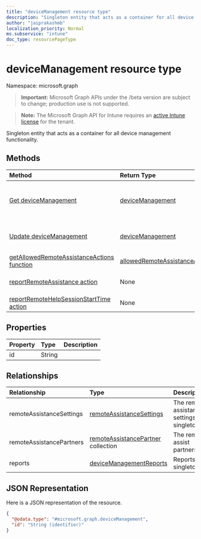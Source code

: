 ```yaml
---
title: "deviceManagement resource type"
description: "Singleton entity that acts as a container for all device management functionality."
author: "jaiprakashmb"
localization_priority: Normal
ms.subservice: "intune"
doc_type: resourcePageType
---
```


# deviceManagement resource type

Namespace: microsoft.graph

> **Important:** Microsoft Graph APIs under the /beta version are subject to change; production use is not supported.

> **Note:** The Microsoft Graph API for Intune requires an [active Intune license](https://go.microsoft.com/fwlink/?linkid=839381) for the tenant.

Singleton entity that acts as a container for all device management functionality.

## Methods
|Method|Return Type|Description|
|:---|:---|:---|
|[Get deviceManagement](../api/intune-remoteassistance-devicemanagement-get.md)|[deviceManagement](../resources/intune-shared-devicemanagement.md)|Read properties and relationships of the [deviceManagement](../resources/intune-shared-devicemanagement.md) object.|
|[Update deviceManagement](../api/intune-remoteassistance-devicemanagement-update.md)|[deviceManagement](../resources/intune-shared-devicemanagement.md)|Update the properties of a [deviceManagement](../resources/intune-shared-devicemanagement.md) object.|
|[getAllowedRemoteAssistanceActions function](../api/intune-remoteassistance-devicemanagement-getallowedremoteassistanceactions.md)|[allowedRemoteAssistanceActions](../resources/intune-remoteassistance-allowedremoteassistanceactions.md)||
|[reportRemoteAssistance action](../api/intune-remoteassistance-devicemanagement-reportremoteassistance.md)|None|A post call to submit the reporting payload|
|[reportRemoteHelpSessionStartTime action](../api/intune-remoteassistance-devicemanagement-reportremotehelpsessionstarttime.md)|None||

## Properties
|Property|Type|Description|
|:---|:---|:---|
|id|String||

## Relationships
|Relationship|Type|Description|
|:---|:---|:---|
|remoteAssistanceSettings|[remoteAssistanceSettings](../resources/intune-remoteassistance-remoteassistancesettings.md)|The remote assistance settings singleton|
|remoteAssistancePartners|[remoteAssistancePartner](../resources/intune-remoteassistance-remoteassistancepartner.md) collection|The remote assist partners.|
|reports|[deviceManagementReports](../resources/intune-remoteassistance-devicemanagementreports.md)|Reports singleton|

## JSON Representation
Here is a JSON representation of the resource.
<!-- {
  "blockType": "resource",
  "keyProperty": "id",
  "@odata.type": "microsoft.graph.deviceManagement"
}
-->
``` json
{
  "@odata.type": "#microsoft.graph.deviceManagement",
  "id": "String (identifier)"
}
```